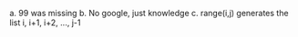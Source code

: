a. 99 was missing
b. No google, just knowledge
c. range(i,j) generates the list i, i+1, i+2, ..., j-1
